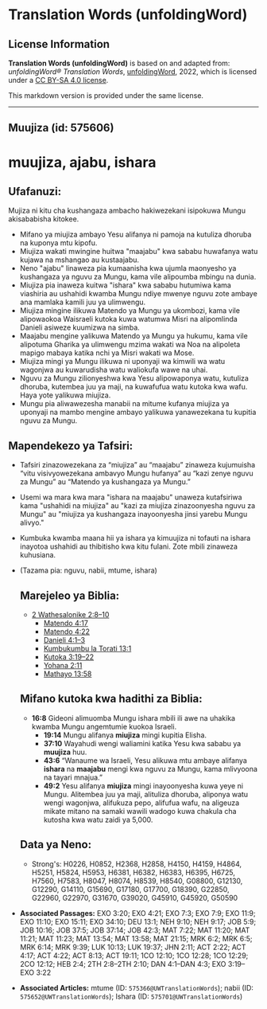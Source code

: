 # Translation Words (unfoldingWord)

## License Information

**Translation Words (unfoldingWord)** is based on and adapted from: _unfoldingWord® Translation Words_, [unfoldingWord](https://unfoldingword.org/utw), 2022, which is licensed under a [CC BY-SA 4.0 license](https://creativecommons.org/licenses/by-sa/4.0/legalcode.en).

This markdown version is provided under the same license.



--------------------------------

## Muujiza (id: 575606)

muujiza, ajabu, ishara
======================

Ufafanuzi:
----------

Mujiza ni kitu cha kushangaza ambacho hakiwezekani isipokuwa Mungu akisababisha kitokee.

* Mifano ya miujiza ambayo Yesu alifanya ni pamoja na kutuliza dhoruba na kuponya mtu kipofu.
* Miujiza wakati mwingine huitwa "maajabu" kwa sababu huwafanya watu kujawa na mshangao au kustaajabu.
* Neno "ajabu" linaweza pia kumaanisha kwa ujumla maonyesho ya kushangaza ya nguvu za Mungu, kama vile alipoumba mbingu na dunia.
* Miujiza pia inaweza kuitwa "ishara" kwa sababu hutumiwa kama viashiria au ushahidi kwamba Mungu ndiye mwenye nguvu zote ambaye ana mamlaka kamili juu ya ulimwengu.
* Miujiza mingine ilikuwa Matendo ya Mungu ya ukombozi, kama vile alipowaokoa Waisraeli kutoka kuwa watumwa Misri na alipomlinda Danieli asiweze kuumizwa na simba.
* Maajabu mengine yalikuwa Matendo ya Mungu ya hukumu, kama vile alipotuma Gharika ya ulimwengu mzima wakati wa Noa na alipoleta mapigo mabaya katika nchi ya Misri wakati wa Mose.
* Miujiza mingi ya Mungu ilikuwa ni uponyaji wa kimwili wa watu wagonjwa au kuwarudisha watu waliokufa wawe na uhai.
* Nguvu za Mungu zilionyeshwa kwa Yesu alipowaponya watu, kutuliza dhoruba, kutembea juu ya maji, na kuwafufua watu kutoka kwa wafu. Haya yote yalikuwa miujiza.
* Mungu pia aliwawezesha manabii na mitume kufanya miujiza ya uponyaji na mambo mengine ambayo yalikuwa yanawezekana tu kupitia nguvu za Mungu.

Mapendekezo ya Tafsiri:
-----------------------

* Tafsiri zinazowezekana za “miujiza” au “maajabu” zinaweza kujumuisha “vitu visivyowezekana ambavyo Mungu hufanya” au “kazi zenye nguvu za Mungu” au “Matendo ya kushangaza ya Mungu.”
* Usemi wa mara kwa mara "ishara na maajabu" unaweza kutafsiriwa kama "ushahidi na miujiza" au "kazi za miujiza zinazoonyesha nguvu za Mungu" au "miujiza ya kushangaza inayoonyesha jinsi yarebu Mungu alivyo."
* Kumbuka kwamba maana hii ya ishara ya kimuujiza ni tofauti na ishara inayotoa ushahidi au thibitisho kwa kitu fulani. Zote mbili zinaweza kuhusiana.
* (Tazama pia: nguvu, nabii, mtume, ishara)

    Marejeleo ya Biblia:
    --------------------

    + [2 Wathesalonike 2:8–10](https://ref.ly/2Thess2:8-2Thess2:10)
        + [Matendo 4:17](https://ref.ly/Acts4:17)
        + [Matendo 4:22](https://ref.ly/Acts4:22)
        + [Danieli 4:1–3](https://ref.ly/Dan4:1-Dan4:3)
        + [Kumbukumbu la Torati 13:1](https://ref.ly/Deut13:1)
        + [Kutoka 3:19–22](https://ref.ly/Exod3:19-Exod3:22)
        + [Yohana 2:11](https://ref.ly/John2:11)
        + [Mathayo 13:58](https://ref.ly/Matt13:58)

    Mifano kutoka kwa hadithi za Biblia:
    ------------------------------------

    + **16:8** Gideoni alimuomba Mungu ishara mbili ili awe na uhakika kwamba Mungu angemtumie kuokoa Israeli.
        + **19:14** Mungu alifanya **miujiza** mingi kupitia Elisha.
        + **37:10** Wayahudi wengi waliamini katika Yesu kwa sababu ya **muujiza** huu.
        + **43:6** “Wanaume wa Israeli, Yesu alikuwa mtu ambaye alifanya **ishara** na **maajabu** mengi kwa nguvu za Mungu, kama mlivyoona na tayari mnajua.”
        + **49:2** Yesu alifanya **miujiza** mingi inayoonyesha kuwa yeye ni Mungu. Alitembea juu ya maji, alituliza dhoruba, aliponya watu wengi wagonjwa, alifukuza pepo, alifufua wafu, na aligeuza mikate mitano na samaki wawili wadogo kuwa chakula cha kutosha kwa watu zaidi ya 5,000\.

    Data ya Neno:
    -------------

    + Strong's: H0226, H0852, H2368, H2858, H4150, H4159, H4864, H5251, H5824, H5953, H6381, H6382, H6383, H6395, H6725, H7560, H7583, H8047, H8074, H8539, H8540, G08800, G12130, G12290, G14110, G15690, G17180, G17700, G18390, G22850, G22960, G22970, G31670, G39020, G45910, G45920, G50590

* **Associated Passages:** EXO 3:20; EXO 4:21; EXO 7:3; EXO 7:9; EXO 11:9; EXO 11:10; EXO 15:11; EXO 34:10; DEU 13:1; NEH 9:10; NEH 9:17; JOB 5:9; JOB 10:16; JOB 37:5; JOB 37:14; JOB 42:3; MAT 7:22; MAT 11:20; MAT 11:21; MAT 11:23; MAT 13:54; MAT 13:58; MAT 21:15; MRK 6:2; MRK 6:5; MRK 6:14; MRK 9:39; LUK 10:13; LUK 19:37; JHN 2:11; ACT 2:22; ACT 4:17; ACT 4:22; ACT 8:13; ACT 19:11; 1CO 12:10; 1CO 12:28; 1CO 12:29; 2CO 12:12; HEB 2:4; 2TH 2:8–2TH 2:10; DAN 4:1–DAN 4:3; EXO 3:19–EXO 3:22
* **Associated Articles:** mtume (ID: `575366@UWTranslationWords`); nabii (ID: `575652@UWTranslationWords`); Ishara (ID: `575701@UWTranslationWords`)

